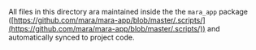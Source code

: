 All files in this directory ara maintained inside the the `mara_app` package ([https://github.com/mara/mara-app/blob/master/.scripts/](https://github.com/mara/mara-app/blob/master/.scripts/)) and automatically synced to project code.

